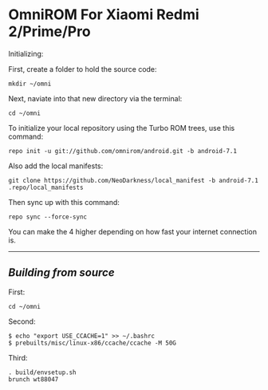 OmniROM For Xiaomi Redmi 2/Prime/Pro
======================================

Initializing:

First, create a folder to hold the source code: 

	mkdir ~/omni

Next, naviate into that new directory via the terminal:

	cd ~/omni

To initialize your local repository using the Turbo ROM trees, use this command:

	repo init -u git://github.com/omnirom/android.git -b android-7.1

Also add the local manifests:

	git clone https://github.com/NeoDarkness/local_manifest -b android-7.1 .repo/local_manifests

Then sync up with this command:

	repo sync --force-sync
	
You can make the 4 higher depending on how fast your internet connection is. 

-------------
 
_Building from source_
---------------

First:

	cd ~/omni

Second:

	$ echo "export USE_CCACHE=1" >> ~/.bashrc
	$ prebuilts/misc/linux-x86/ccache/ccache -M 50G

Third:

	. build/envsetup.sh
	brunch wt88047
